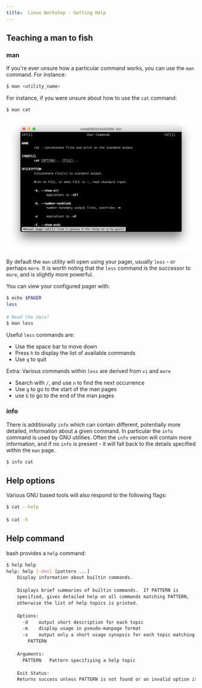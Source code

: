```yaml
---
title:  Linux Workshop - Getting Help
---
```


## Teaching a man to fish

### man

If you're ever unsure how a particular command works, you can use the `man` command.
For instance:

```bash
$ man <utility_name>
```

For instance, if you were unsure about how to use the `cat` command:

```bash
$ man cat
```

![](./man-example.png "Example of using the man command with `cat` and retrieving the manual pages")

By default the `man` utility will open using your pager, usually `less` - or perhaps `more`.
It is worth noting that the `less` command is the successor to `more`, and is slightly more powerful.

You can view your configured pager with:

```bash
$ echo $PAGER
less

# Read the docs!
$ man less
```

Useful `less` commands are:

* Use the space bar to move down
* Press `h` to display the list of available commands
* Use `q` to quit

Extra: Various commands within `less` are derived from `vi` and `more`

* Search with `/`, and use `n` to find the next occurrence
* Use `g` to go to the start of the man pages
* use `G` to go to the end of the man pages

### info

There is additionally `info` which can contain different, potentially more detailed, information about a given command.
In particular the `info` command is used by GNU utilities. Often the `info` version will
contain more information, and if no `info` is present - it will fall back to the details specified within the `man` page.

```bash
$ info cat
```

## Help options

Various GNU based tools will also respond to the following flags:

```bash
$ cat --help

$ cat -h
```

## Help command

bash provides a `help` command:

```bash
$ help help
help: help [-dms] [pattern ...]
    Display information about builtin commands.

    Displays brief summaries of builtin commands.  If PATTERN is
    specified, gives detailed help on all commands matching PATTERN,
    otherwise the list of help topics is printed.

    Options:
      -d	output short description for each topic
      -m	display usage in pseudo-manpage format
      -s	output only a short usage synopsis for each topic matching
    	PATTERN

    Arguments:
      PATTERN	Pattern specifiying a help topic

    Exit Status:
    Returns success unless PATTERN is not found or an invalid option is given.
```
